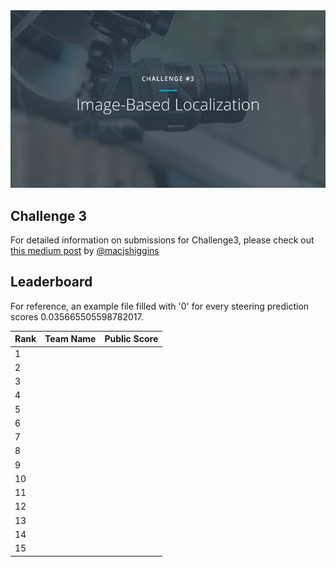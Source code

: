 <img src="../../images/challenge3.png" alt="Self-Driving Car" width="800px">

## Challenge 3
For detailed information on submissions for Challenge3, please check out [this medium post]() by [@macjshiggins](https://twitter.com/macjshiggins)

## Leaderboard

For reference, an example file filled with '0' for every steering prediction scores 0.035665505598782017.

| Rank | Team Name        |     Public Score     |
| ---- | :---------------:| --------------------:|
| 1    |||
| 2    |||
| 3    |||
| 4    |||
| 5    |||
| 6    |||
| 7    |||
| 8    |||
| 9    |||
| 10   |||
| 11   |||
| 12   |||
| 13   |||
| 14   |||
| 15   |||


 






